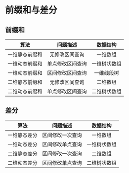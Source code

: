 # 前缀和与差分

## 前缀和

|算法|问题描述|数据结构|
|:-:|:-:|:-:|
|一维静态前缀和|无修改区间查询|一维数组|
|一维动态前缀和|单点修改区间查询|一维树状数组|
|一维动态前缀和|区间修改区间查询|一维线段树|
|二维静态前缀和|无修改区间查询|二维数组|
|二维动态前缀和|单点修改区间查询|二维树状数组|

## 差分

|算法|问题描述|数据结构|
|:-:|:-:|:-:|
|一维静态差分|区间修改一次查询|一维数组|
|一维动态差分|区间修改单点查询|一维树状数组|
|二维静态差分|区间修改一次查询|二维数组|
|二维动态差分|区间修改单点查询|二维树状数组|